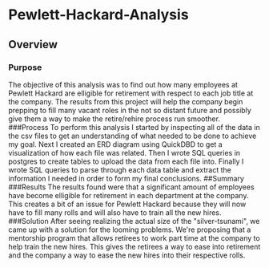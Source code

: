 # Pewlett-Hackard-Analysis
## Overview
### Purpose
The objective of this analysis was to find out how many employees at Pewlett Hackard are elligible for retirement with respect to each job title at the company. The results from this project will help the company begin prepping to fill many vacant roles in the not so distant future and possibly give them a way to make the retire/rehire process run smoother. 
###Process
To perform this analysis I started by inspecting all of the data in the csv files to get an understanding of what needed to be done to achieve my goal. Next I created an ERD diagram using QuickDBD to get a visualization of how each file was related. Then I wrote SQL queries in postgres to create tables to upload the data from each file into. Finally I wrote SQL queries to parse through each data table and extract the information I needed in order to form my final conclusions.
##Summary
###Results
The results found were that a significant amount of employees have become elligible for retirement in each department at the company. This creates a bit of an issue for Pewlett Hackard because they will now have to fill many rolls and will also have to train all the new hires.
###Solution
After seeing realizing the actual size of the "silver-tsunami", we came up with a solution for the looming problems. We're proposing that a mentorship program that allows retirees to work part time at the company to help train the new hires. This gives the retirees a way to ease into retirement and the company a way to ease the new hires into their respective rolls.

